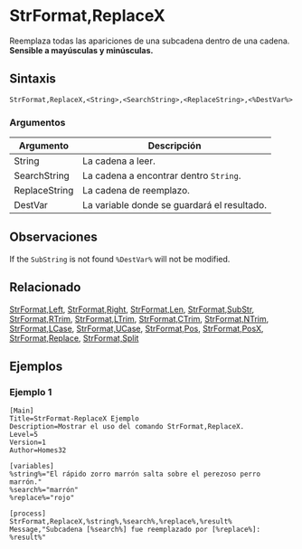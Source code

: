 # StrFormat,ReplaceX

Reemplaza todas las apariciones de una subcadena dentro de una cadena. **Sensible a mayúsculas y minúsculas.**

## Sintaxis

```pebakery
StrFormat,ReplaceX,<String>,<SearchString>,<ReplaceString>,<%DestVar%>
```

### Argumentos

| Argumento | Descripción |
| --- | --- |
| String | La cadena a leer. |
| SearchString | La cadena a encontrar dentro `String`. |
| ReplaceString | La cadena de reemplazo. |
| DestVar | La variable donde se guardará el resultado. |

## Observaciones

If the `SubString` is not found `%DestVar%` will not be modified.

## Relacionado

[StrFormat,Left](./Left.md), [StrFormat,Right](./Right.md), [StrFormat,Len](./Len.md), [StrFormat,SubStr](./SubStr.md), [StrFormat,RTrim](./RTrim.md), [StrFormat,LTrim](./LTrim.md), [StrFormat,CTrim](./CTrim.md), [StrFormat,NTrim](./NTrim.md), [StrFormat,LCase](./LCase.md), [StrFormat,UCase](./UCase.md), [StrFormat,Pos](./Pos.md), [StrFormat,PosX](./PosX.md), [StrFormat,Replace](./Replace.md), [StrFormat,Split](./Split)

## Ejemplos

### Ejemplo 1

```pebakery
[Main]
Title=StrFormat-ReplaceX Ejemplo
Description=Mostrar el uso del comando StrFormat,ReplaceX.
Level=5
Version=1
Author=Homes32

[variables]
%string%="El rápido zorro marrón salta sobre el perezoso perro marrón."
%search%="marrón"
%replace%="rojo"

[process]
StrFormat,ReplaceX,%string%,%search%,%replace%,%result%
Message,"Subcadena [%search%] fue reemplazado por [%replace%]: %result%"
```
